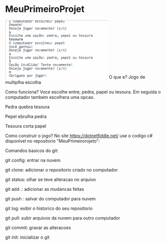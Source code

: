 # MeuPrimeiroProjet

![alt text](<execucao do jogo.png>)
O que e? Jogo de multiplha escolha 

Como funciona? Voce escolhe entre; pedra, papel ou tesoura. Em seguida o computador tambem escolhera uma opcao. 

Pedra quebra tesoura 

Pepel ebrulha pedra

Tesoura corta papel 


Como construir o jogo? 
No site https://dotnetfiddle.net/ use o codigo c# disponivel no repositorio "MeuPrimeirorojeto":


Comandos basicos do git:

git config: entrar na nuvem

git clone: adicionar o repositorio criado no computador

git status: olhar se teve alteracao no arquivo

git add .: adicionar as mudancas feitas

git push : salvar do computador para nuvem

git log: exibir o historico do seu repositorio

git pull: subir arquivos da nuvem para outro computador

git commit: gravar as alteracoes

git init: inicializar o git